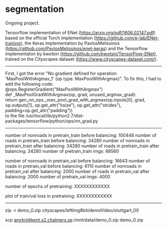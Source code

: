 # segmentation

Ongoing project.

Tensorflow implementation of ENet (https://arxiv.org/pdf/1606.02147.pdf) based on the official Torch implementation (https://github.com/e-lab/ENet-training), the Keras implementation by PavlosMelissinos (https://github.com/PavlosMelissinos/enet-keras) and the Tensorflow implementaton by kwotsin (https://github.com/kwotsin/TensorFlow-ENet), trained on the Cityscapes dataset (https://www.cityscapes-dataset.com/).


****

First, I got the error "No gradient defined for operation 'MaxPoolWithArgmax_1' (op type: MaxPoolWithArgmax)". To fix this, I had to add the following code:  
@ops.RegisterGradient("MaxPoolWithArgmax")  
def _MaxPoolGradWithArgmax(op, grad, unused_argmax_grad):  
  return gen_nn_ops._max_pool_grad_with_argmax(op.inputs[0], grad, op.outputs[1], op.get_attr("ksize"), op.get_attr("strides"), padding=op.get_attr("padding"))     
to the file /usr/local/lib/python2.7/dist-packages/tensorflow/python/ops/nn_grad.py

                                              
****

number of nonroads in pretrain_train before balancing: 100448
number of roads in pretrain_train before balancing: 34280
number of nonroads in pretrain_train after balancing: 34280
number of roads in pretrain_train after balancing: 34280
number of pretrain_train imgs: 68560

number of nonroads in pretrain_val before balancing: 16643
number of roads in pretrain_val before balancing: 6110
number of nonroads in pretrain_val after balancing: 2000
number of roads in pretrain_val after balancing: 2000
number of pretrain_val imgs: 4000

number of epochs of pretraining: XXXXXXXXXXXX

plot of train/val loss in pretraining: XXXXXXXXXXXX



*****

zip -r demo_0.zip cityscapes/leftImg8bit/demoVideo/stuttgart_00

scp amrkri@kent.s2.chalmers.se:/mnt/data/demo_0.zip demo_0.zip

